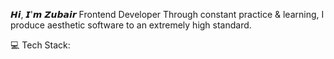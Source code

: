 
𝙃𝙞, 𝙄'𝙢 𝙕𝙪𝙗𝙖𝙞𝙧
Frontend Developer
Through constant practice & learning, I produce aesthetic software to an extremely high standard.


💻 Tech Stack:
